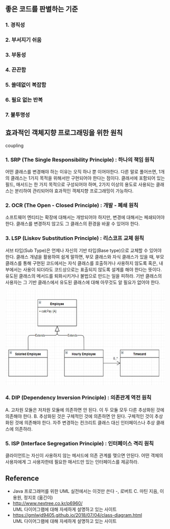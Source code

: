 

## 좋은 코드를 판별하는 기준

### 1. 경직성

### 2. 부서지기 쉬움

### 3. 부동성

### 4. 끈끈함

### 5. 쓸데없이 복잡함

### 6. 필요 없는 반복

### 7. 불투명성



## 효과적인 객체지향 프로그래밍을 위한 원칙
coupling

### 1. SRP (The Single Responsibility Principle) : 하나의 책임 원칙 
어떤 클래스를 변경해야 하는 이유는 오직 하나 뿐 이어야한다. 다른 말로 풀어쓰면, 1개의 클래스는 1가지 목적을 위해서만 구현되어야 한다는 점이다.
클래서에 포함되어 있는 필드, 매서드는 한 가지 목적으로 구성되어야 하며, 2가지 이상의 용도로 사용되는 클래스는 분리하여 관리되어야 효과적인 객체지향 프로그래밍이 가능하다.

### 2. OCR (The Open - Closed Principle) : 개발 - 폐쇄 원칙
소프트웨어 엔티티는 확장에 대해서는 개방되어야 하지만, 변경에 대해서는 페쇄되어야 한다. 클래스를 변경하지 않고도 그 클래스의 환경을 바꿀 수 있어야 한다.

### 3. LSP (Liskov Substitution Principle) : 리스코프 교체 원칙
서브 타입(Sub Type)은 언제나 자신의 기반 타입(Base type)으로 교체할 수 있어야 한다.
클래스 개념을 활용하여 쉽게 말하면, 부모 클래스와 자식 클래스가 있을 때, 부모 클래스를 통해 구현된 코드에서는 자식 클래스를 호출하거나 사용하지 않도록 혹은, 내부에서는 사용이 되더라도 코드상으로는 표출되지 않도록 설계를 해야 한다는 뜻이다.
유도된 클래스의 메서드를 퇴화시키거나 불법으로 만드는 일을 피하라. 기반 클래스의 사용자는 그 기반 클래스에서 유도된 클래스에 대해 아무것도 알 필요가 없어야 한다.

<a href="url"><img src="https://github.com/yeodongbin/img/blob/master/LSP_01.jpg" align="centor" height="300" width="500" ></a>

### 4. DIP (Dependency Inversion Principle) : 의존관계 역전 원칙
A. 고차원 모듈은 저차원 모듈에 의존하면 안 된다. 이 두 모듈 모두 다른 추상화된 것에 의존해야 한다.
B. 추상화된 것은 구체적인 것에 의존하면 안 된다. 구체적인 것이 추상화된 것에 의존해야 한다.
자주 변경하는 컨크리트 클래스 대신 인터페이스나 추상 클래스에 의존하라.

### 5. ISP (Interface Segregation Principle) : 인터페이스 격리 원칙
클라이언트는 자신이 사용하지 않는 메서드에 의존 관계를 맺으면 안된다.
어떤 객체의 사용자에게 그 사용자한테 필요한 매서드만 있는 인터페이스를 제공하라.


## Reference 
- Java 프로그래머를 위한 UML 실전에서는 이것만 쓴다 -, 로버트 C. 마틴 지음, 이용원, 정지호 (옮긴이) <br>
- http://www.nextree.co.kr/p6960/ <br>
  UML 다이어그램에 대해 자세하게 설명하고 있는 사이트 <br>
- https://gmlwjd9405.github.io/2018/07/04/class-diagram.html <br>
  UML 다이어그램에 대해 자세하게 설명하고 있는 사이트 <br>


